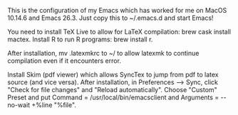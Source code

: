 This is the configuration of my Emacs which has worked for me on MacOS 10.14.6 and Emacs 26.3. Just copy this to ~/.emacs.d and start Emacs!

You need to install TeX Live to allow for LaTeX compilation: brew cask install mactex. Install R to run R programs: brew install r.

After installation, mv .latexmkrc to ~/ to allow latexmk to continue compilation even if it encounters error.

Install Skim (pdf viewer) which allows SyncTex to jump from pdf to latex source (and vice versa). After installation, in Preferences --> Sync, click "Check for file changes" and "Reload automatically". Choose "Custom" Preset and put Command = /usr/local/bin/emacsclient and Arguments = --no-wait +%line "%file".